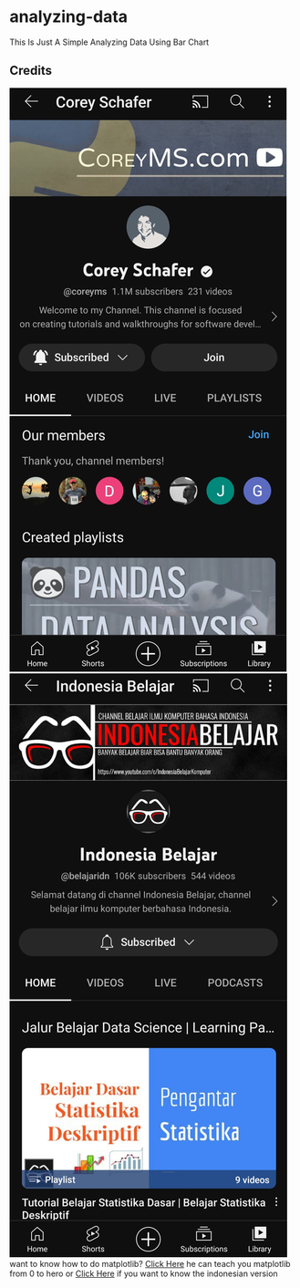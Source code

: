 # analyzing-data
This Is Just A Simple Analyzing Data Using Bar Chart

## Credits
![alt text](https://github.com/alimasyhuriasghor/analyzing-data/blob/main/IMG_20230411_054904.jpg?raw=true)
![alt text](https://github.com/alimasyhuriasghor/analyzing-data/blob/main/IMG_20230411_055044.jpg?raw=true)
want to know how to do matplotlib? <a href="https://www.youtube.com/watch?v=UO98lJQ3QGI&list=PL-osiE80TeTvipOqomVEeZ1HRrcEvtZB_">Click Here</a> he can teach you matplotlib from 0 to hero or <a href="https://www.youtube.com/watch?v=zB3ptHg3piI&list=PL2O3HdJI4voHrfoMFvkDeblmjarDN8nC8">Click Here</a> if you want to know the indonesian version
